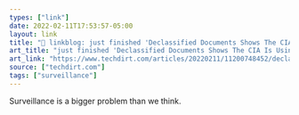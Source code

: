```yaml
---
types: ["link"]
date: 2022-02-11T17:53:57-05:00
layout: link
title: "🔗 linkblog: just finished 'Declassified Documents Shows The CIA Is Using A 1981 Executive Order To Engage In Domestic Surveillance | Techdirt'"
art_title: "just finished 'Declassified Documents Shows The CIA Is Using A 1981 Executive Order To Engage In Domestic Surveillance | Techdirt"
art_link: "https://www.techdirt.com/articles/20220211/11200748452/declassified-documents-shows-cia-is-using-1981-executive-order-to-engage-domestic-surveillance.shtml"
source: ["techdirt.com"]
tags: ["surveillance"]
---
```

Surveillance is a bigger problem than we think.
